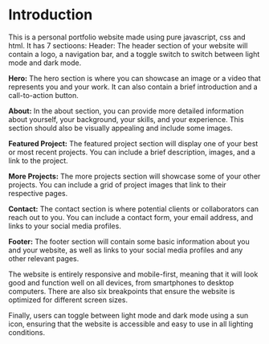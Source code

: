 # Introduction

This is a personal portfolio website made using pure javascript, css and html. It has 7 sectioons:
Header: The header section of your website will contain a logo, a navigation bar, and a toggle switch to switch between light mode and dark mode.

**Hero:** The hero section is where you can showcase an image or a video that represents you and your work. It can also contain a brief introduction and a call-to-action button.

**About:** In the about section, you can provide more detailed information about yourself, your background, your skills, and your experience. This section should also be visually appealing and include some images.

**Featured Project:** The featured project section will display one of your best or most recent projects. You can include a brief description, images, and a link to the project.

**More Projects:** The more projects section will showcase some of your other projects. You can include a grid of project images that link to their respective pages.

**Contact:** The contact section is where potential clients or collaborators can reach out to you. You can include a contact form, your email address, and links to your social media profiles.

**Footer:** The footer section will contain some basic information about you and your website, as well as links to your social media profiles and any other relevant pages.

The website is entirely responsive and mobile-first, meaning that it will look good and function well on all devices, from smartphones to desktop computers. There are also six breakpoints that ensure the website is optimized for different screen sizes.

Finally, users can toggle between light mode and dark mode using a sun icon, ensuring that the website is accessible and easy to use in all lighting conditions.
